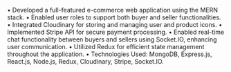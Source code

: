 • Developed a full-featured e-commerce web application using the MERN stack.
• Enabled user roles to support both buyer and seller functionalities.
• Integrated Cloudinary for storing and managing user and product icons.
• Implemented Stripe API for secure payment processing.
• Enabled real-time chat functionality between buyers and sellers using Socket.IO, enhancing user communication.
• Utilized Redux for efficient state management throughout the application.
• Technologies Used: MongoDB, Express.js, React.js, Node.js, Redux, Cloudinary, Stripe, Socket.IO.
